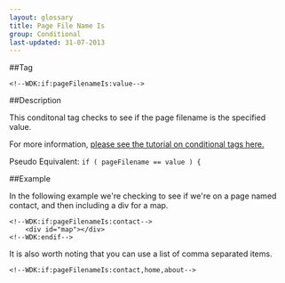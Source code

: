 ```yaml
---
layout: glossary
title: Page File Name Is
group: Conditional
last-updated: 31-07-2013
---
```



##Tag

`<!--WDK:if:pageFilenameIs:value-->`

##Description

This conditonal tag checks to see if the page filename is the specified value.

For more information, [please see the tutorial on conditional tags here.](/pages/tutorials/12conditional-tags.html)

Pseudo Equivalent: 
`if ( pageFilename == value ) {`

##Example

In the following example we're checking to see if we're on a page named contact, and then including a div for a map.

~~~
<!--WDK:if:pageFilenameIs:contact-->
	<div id="map"></div>
<!--WDK:endif-->
~~~

It is also worth noting that you can use a list of comma separated items.

`<!--WDK:if:pageFilenameIs:contact,home,about-->`